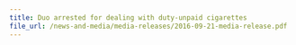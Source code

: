 ```yaml
---
title: Duo arrested for dealing with duty-unpaid cigarettes
file_url: /news-and-media/media-releases/2016-09-21-media-release.pdf
---
```

